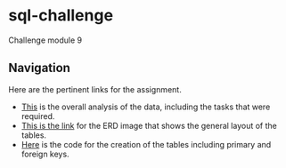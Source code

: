 # sql-challenge
Challenge module 9

## Navigation
Here are the pertinent links for the assignment.
- [This](EmployeeSQL/data-analysis.sql) is the overall analysis of the data, including the tasks that were required.
- [This is the link](EmployeeSQL/sql-challenge-erd.pgerd.png) for the ERD image that shows the general layout of the tables.
- [Here](EmployeeSQL/table-creation.sql) is the code for the creation of the tables including primary and foreign keys.
